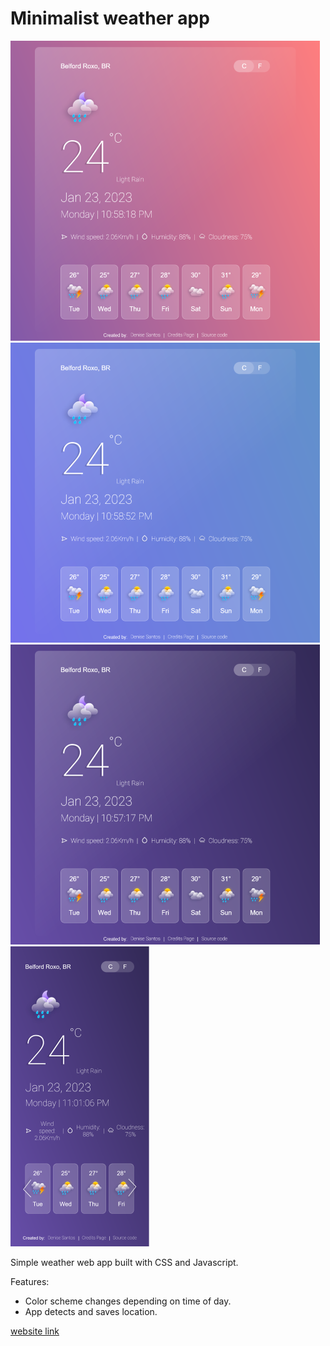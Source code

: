 # Minimalist weather app

![mobile](https://github.com/denisesantosdev/simple-weather/blob/master/readme-assets/morning.png)
![mobile](https://github.com/denisesantosdev/simple-weather/blob/master/readme-assets/afternoon.png)
![mobile](https://github.com/denisesantosdev/simple-weather/blob/master/readme-assets/night.png)
![mobile](https://github.com/denisesantosdev/simple-weather/blob/master/readme-assets/mobile.png)


Simple weather web app built with CSS and Javascript. 

Features:

* Color scheme changes depending on time of day. 
* App detects and saves location.

[website link](https://simplestweather.netlify.app/)

